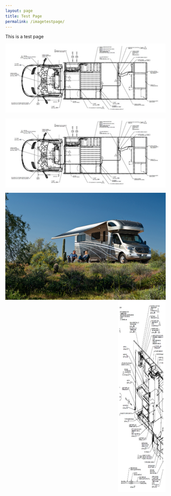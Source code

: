 ```yaml
---
layout: page
title: Test Page
permalink: /imagetestpage/
---
```


This is a test page

<img src="/assets/vandrawing.jpg">

![vandrawing](/assets/vandrawing.jpg)

<img src="/assets/VW-Lifestyle%2005-20.jpg" title="View 24J"/>

<img src="/assets/narrowdrawing1.jpg" alt="drawing 1" title="drawing 1" width="150" height="600" style="float:right;" />

	
  

                                                              
